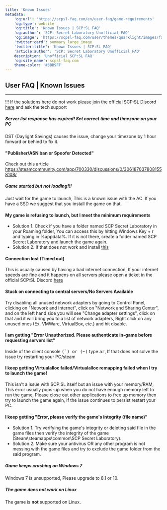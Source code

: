 ```yaml
---
title: 'Known Issues'
metadata:
    'og:url': 'https://scpsl-faq.com/en/user-faq/game-requirements'
    'og:type': website
    'og:title': 'Known Issues | SCP:SL FAQ'
    'og:author': 'SCP: Secret Laboratory Unofficial FAQ'
    'og:image': 'https://scpsl-faq.com/user/themes/quarklight/images/favicon.png'
    'twitter:card': summary_large_image
    'twitter:title': 'Known Issues | SCP:SL FAQ'
    'article:author': 'SCP: Secret Laboratory Unofficial FAQ'
    description: 'Unofficial SCP:SL FAQ'
    'og:site_name': scpsl-faq.com
    theme-color: '#3BB9FF'
---
```


<head>
    <script async src="https://arc.io/widget.min.js#fcrqEmJg"></script>
</head>

## User FAQ | Known Issues

***

!!! If the solutions here do not work please join the official SCP:SL Discord [here](discord.gg/scpsl) and ask the tech support

##### **Server list response has expired! Set correct time and timezone on your PC**
DST (Daylight Savings) causes the issue, change your timezone by 1 hour forward or behind to fix it.


#### **"Publisher/ASN ban or Spoofer Detected"**
Check out this article https://steamcommunity.com/app/700330/discussions/0/3061870378081558108/


##### **Game started but not loading!!!**
Just wait for the game to launch, This is a known issue with the AC. If you have a SSD we suggest that you install the game on that.


#### **My game is refusing to launch, but I meet the minimum requirements**
 * Solution 1. Check if you have a folder named SCP Secret Laboratory in your Roaming folder, You can access this by hitting Windows Key + r and typing in %appdata%. If it is not there, create a folder named SCP Secret Laboratory and launch the game again.
 * Solution 2. If that does not work and install [this](https://aka.ms/vs/16/release/vc_redist.x64.exe)




#### **Connection lost (Timed out)**
This is usually caused by having a bad internet connection, If your internet speeds are fine and it happens on all servers please open a ticket in the official SCP:SL Discord [here](discord.gg/scpsl)


#### **Stuck on connecting to central servers/No Servers Available**
Try disabling all unused network adapters by going to Control Panel, clicking on "Network and Internet", click on "Network and Sharing Center", and on the left hand side you will see "Change adapter settings", click on that and it will bring you to a list of network adapters, Right click on any unused ones (Ex. VMWare, VirtualBox, etc.) and hit disable.


#### **I am getting "Error Unauthorized. Please authenticate in-game before requesting servers list"**
Inside of the client console <kbd>(`) or (~)</kbd> type <kbd>ar</kbd>, If that does not solve the issue try restarting your PC/steam


#### **I keep getting Virtualalloc failed/Virtualalloc remapping failed when I try to launch the game!**
This isn't a issue with SCP:SL itself but an issue with your memory/RAM, This error usually pops-up when you do not have enough memory left to run the game, Please close out other applications to free up memory then try to launch the game again, If the issue continues to persist restart your PC.


#### **I keep getting "Error, please verify the game's integrity (file name)"**
* Solution 1. Try verifying the game's integrity or deleting said file in the game files then verify the integrity of the game (Steam\steamapps\common\SCP Secret Laboratory). 
* Solution 2. Make sure your antivirus OR any other program is not messing with the game files and try to exclude the game folder from the said program. 


##### **Game keeps crashing on Windows 7**
Windows 7 is unsupported, Please upgrade to 8.1 or 10.


##### **The game does not work on Linux**
The game is **not** supported on Linux.